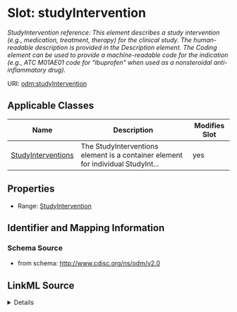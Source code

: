 # Slot: studyIntervention


_StudyIntervention reference: This element describes a study intervention (e.g., medication, treatment, therapy) for the clinical study. The human-readable description is provided in the Description element. The Coding element can be used to provide a machine-readable code for the indication (e.g., ATC M01AE01 code for "Ibuprofen" when used as a nonsteroidal anti-inflammatory drug)._



URI: [odm:studyIntervention](http://www.cdisc.org/ns/odm/v2.0/studyIntervention)



<!-- no inheritance hierarchy -->




## Applicable Classes

| Name | Description | Modifies Slot |
| --- | --- | --- |
[StudyInterventions](StudyInterventions.md) | The StudyInterventions element is a container element for individual StudyInt... |  yes  |







## Properties

* Range: [StudyIntervention](StudyIntervention.md)





## Identifier and Mapping Information







### Schema Source


* from schema: http://www.cdisc.org/ns/odm/v2.0




## LinkML Source

<details>
```yaml
name: studyIntervention
description: 'StudyIntervention reference: This element describes a study intervention
  (e.g., medication, treatment, therapy) for the clinical study. The human-readable
  description is provided in the Description element. The Coding element can be used
  to provide a machine-readable code for the indication (e.g., ATC M01AE01 code for
  "Ibuprofen" when used as a nonsteroidal anti-inflammatory drug).'
from_schema: http://www.cdisc.org/ns/odm/v2.0
rank: 1000
alias: studyIntervention
domain_of:
- StudyInterventions
range: StudyIntervention

```
</details>